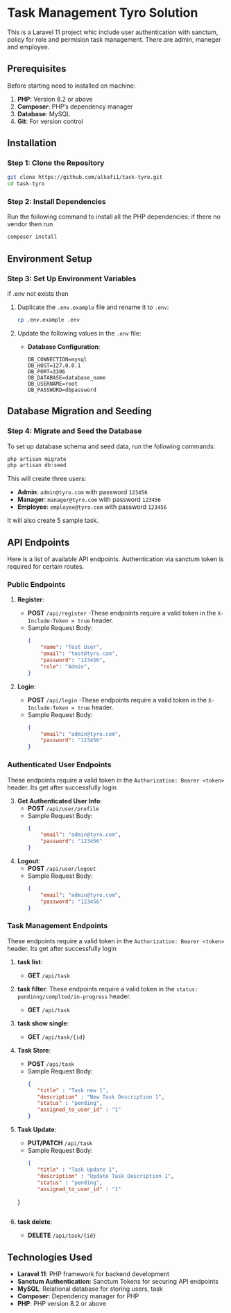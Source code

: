 
# Task Management Tyro Solution

This is a Laravel 11 project whic include user authentication with sanctum, policy for role and permision task management. There are admin, maneger and employee.

## Prerequisites

Before starting need to installed on machine:
1. **PHP**: Version 8.2 or above
2. **Composer**: PHP’s dependency manager
4. **Database**: MySQL
6. **Git**: For version control

## Installation

### Step 1: Clone the Repository

```bash
git clone https://github.com/alkafi1/task-tyro.git
cd task-tyro
```
### Step 2: Install Dependencies

Run the following command to install all the PHP dependencies:
if there no vendor then run
```bash
composer install
```

## Environment Setup

### Step 3: Set Up Environment Variables
if .env not exists then
1. Duplicate the `.env.example` file and rename it to `.env`:

    ```bash
    cp .env.example .env
    ```

2. Update the following values in the `.env` file:

    - **Database Configuration**:
      ```plaintext
      DB_CONNECTION=mysql
      DB_HOST=127.0.0.1
      DB_PORT=3306
      DB_DATABASE=database_name
      DB_USERNAME=root
      DB_PASSWORD=dbpassword
      ```


## Database Migration and Seeding

### Step 4: Migrate and Seed the Database

To set up database schema and seed data, run the following commands:

```bash
php artisan migrate
php artisan db:seed
```

This will create three users:
- **Admin**: `admin@tyro.com` with password `123456`
- **Manager**: `manager@tyro.com` with password `123456`
- **Employee**: `employee@tyro.com` with password `123456`

It will also create 5 sample task.

## API Endpoints

Here is a list of available API endpoints. Authentication via sanctum token is required for certain routes.

### Public Endpoints

1. **Register**: 
   - **POST** `/api/register`
   -These endpoints require a valid token in the `X-Include-Token = true` header.
   - Sample Request Body:
     ```json
     {
         "name": "Test User",
         "email": "test@tyro.com",
         "password": "123456",
         "role": "Admin",
     }
     ```

2. **Login**: 
   - **POST** `/api/login`
   -These endpoints require a valid token in the `X-Include-Token = true` header.
   - Sample Request Body:
     ```json
     {
         "email": "admin@tyro.com",
         "password": "123456"
     }
     ```
### Authenticated User Endpoints
These endpoints require a valid token in the `Authorization: Bearer <token>` header.
Its get after successfully login

3. **Get Authenticated User Info**: 
   - **POST** `/api/user/profile`
   - Sample Request Body:
     ```json
     {
         "email": "admin@tyro.com",
         "password": "123456"
     }
     ```
4. **Logout**: 
   - **POST** `/api/user/logout`
   - Sample Request Body:
     ```json
     {
         "email": "admin@tyro.com",
         "password": "123456"
     }
     ```
### Task Management Endpoints
These endpoints require a valid token in the `Authorization: Bearer <token>` header.
Its get after successfully login
1. **task list**: 
   - **GET** `/api/task`

2. **task filter**: 
These endpoints require a valid token in the `status: pendinng/complted/in-progress` header.
   - **GET** `/api/task`

3. **task show single**: 
   - **GET** `/api/task/{id}`

4. **Task Store**: 
   - **POST** `/api/task`
   - Sample Request Body:
     ```json
     {
        "title" : "Task new 1",
        "description" : "New Task Description 1",
        "status" : "pending",
        "assigned_to_user_id" : "1"
     }
     ```

5. **Task Update**: 
   - **PUT/PATCH** `/api/task`
   - Sample Request Body:
     ```json
     {
        "title" : "Task Update 1",
        "description" : "Update Task Description 1",
        "status" : "pending",
        "assigned_to_user_id" : "1"
    }
     ```

6. **task delete**: 
   - **DELETE** `/api/task/{id}`



## Technologies Used

- **Laravel 11**: PHP framework for backend development
- **Sanctum Authentication**: Sanctum Tokens for securing API endpoints
- **MySQL**: Relational database for storing users, task
- **Composer**: Dependency manager for PHP
- **PHP**: PHP version 8.2 or above

